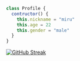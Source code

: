 ```javascript
class Profile {
  contructor() {
    this.nickname = "miru"
    this.age = 22
    this.gender = "male"
  }
}
```
[![GitHub Streak](https://github-readme-streak-stats.herokuapp.com?user=rikkapro0128&theme=modern-lilac2&hide_border=true&date_format=%5BY%20%5DM%20j)](https://git.io/streak-stats)

<!---
rikkapro0128/rikkapro0128 is a ✨ special ✨ repository because its `README.md` (this file) appears on your GitHub profile.
You can click the Preview link to take a look at your changes.
--->
